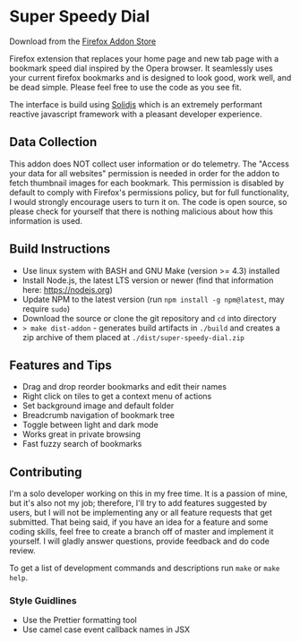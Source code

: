 # Super Speedy Dial

Download from the [Firefox Addon Store](https://addons.mozilla.org/en-US/firefox/addon/super-speedy-dial/)

Firefox extension that replaces your home page and new tab page with a bookmark speed dial inspired by the Opera browser. It seamlessly uses your current firefox bookmarks and is designed to look good, work well, and be dead simple. Please feel free to use the code as you see fit.

The interface is build using [Solidjs](https://www.solidjs.com) which is an extremely performant reactive javascript framework with a pleasant developer experience.

## Data Collection

This addon does NOT collect user information or do telemetry. The "Access your data for all websites" permission is needed in order for the addon to fetch thumbnail images for each bookmark. This permission is disabled by default to comply with Firefox's permissions policy, but for full functionality, I would strongly encourage users to turn it on. The code is open source, so please check for yourself that there is nothing malicious about how this information is used.

## Build Instructions

- Use linux system with BASH and GNU Make (version >= 4.3) installed
- Install Node.js, the latest LTS version or newer (find that information here: https://nodejs.org)
- Update NPM to the latest version (run `npm install -g npm@latest`, may require `sudo`)
- Download the source or clone the git repository and `cd` into directory
- `> make dist-addon` - generates build artifacts in `./build` and creates a zip archive of them placed at `./dist/super-speedy-dial.zip`

## Features and Tips

- Drag and drop reorder bookmarks and edit their names
- Right click on tiles to get a context menu of actions
- Set background image and default folder
- Breadcrumb navigation of bookmark tree
- Toggle between light and dark mode
- Works great in private browsing
- Fast fuzzy search of bookmarks

## Contributing

I'm a solo developer working on this in my free time. It is a passion of mine, but it's also not my job; therefore, I'll try to add features suggested by users, but I will not be implementing any or all feature requests that get submitted. That being said, if you have an idea for a feature and some coding skills, feel free to create a branch off of master and implement it yourself. I will gladly answer questions, provide feedback and do code review.

To get a list of development commands and descriptions run `make` or `make help`.

### Style Guidlines

- Use the Prettier formatting tool
- Use camel case event callback names in JSX
